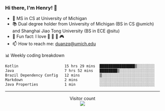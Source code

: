 ### Hi there, I'm Henry! 👋

- 🔭 MS in CS at University of Michigan
- 📚 Dual degree holder from University of Michigan (BS in CS @umich) and Shanghai Jiao Tong University (BS in ECE @situ)
- 🍁 Fun fact: I love 📸 🏓 🍜 🎮
- 📫 How to reach me: [duanzq@umich.edu](mailto:duanzq@umich.edu)

📊 Weekly coding breakdown
<!--START_SECTION:waka-->

```txt
Kotlin                     15 hrs 29 mins  ████████████████▒░░░░░░░░   65.36 %
Java                       7 hrs 52 mins   ████████▒░░░░░░░░░░░░░░░░   33.23 %
Brazil Dependency Config   12 mins         ▒░░░░░░░░░░░░░░░░░░░░░░░░   00.91 %
Markdown                   2 mins          ░░░░░░░░░░░░░░░░░░░░░░░░░   00.15 %
Java Properties            1 min           ░░░░░░░░░░░░░░░░░░░░░░░░░   00.11 %
```

<!--END_SECTION:waka-->

***
<p align="center"> 
  Visitor count<br>
  <img src="https://profile-counter.glitch.me/zlzq-duanzq/count.svg" />
</p>

<!-- ![Henry Duan's GitHub stats](https://github-readme-stats.vercel.app/api?username=zlzq-duanzq&show_icons=true)

![trophy](https://github-profile-trophy.vercel.app/?username=zlzq-duanzq&column=7)

[![Top Langs](https://github-readme-stats.vercel.app/api/top-langs/?username=zlzq-duanzq&layout=compact)](https://github.com/zlzq-duanzq/github-readme-stats) -->
